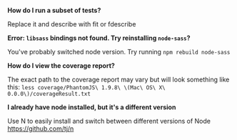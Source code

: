 **How do I run a subset of tests?**

Replace it and describe with fit or fdescribe

**Error: `libsass` bindings not found. Try reinstalling `node-sass`?**

You've probably switched node version. Try running `npm rebuild node-sass`

**How do I view the coverage report?**

The exact path to the coverage report may vary but will look something like this:
`less coverage/PhantomJS\ 1.9.8\ \(Mac\ OS\ X\ 0.0.0\)/coverageResult.txt`

**I already have node installed, but it's a different version**

Use N to easily install and switch between different versions of Node https://github.com/tj/n

